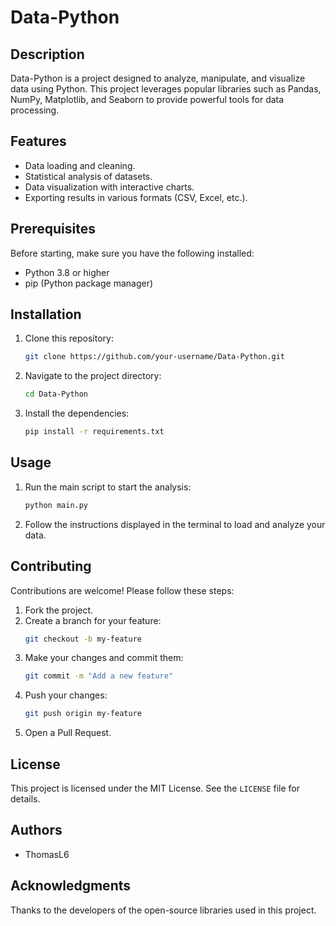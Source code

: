 # Data-Python

## Description
Data-Python is a project designed to analyze, manipulate, and visualize data using Python. This project leverages popular libraries such as Pandas, NumPy, Matplotlib, and Seaborn to provide powerful tools for data processing.

## Features
- Data loading and cleaning.
- Statistical analysis of datasets.
- Data visualization with interactive charts.
- Exporting results in various formats (CSV, Excel, etc.).

## Prerequisites
Before starting, make sure you have the following installed:
- Python 3.8 or higher
- pip (Python package manager)

## Installation
1. Clone this repository:
   ```bash
   git clone https://github.com/your-username/Data-Python.git
   ```
2. Navigate to the project directory:
   ```bash
   cd Data-Python
   ```
3. Install the dependencies:
   ```bash
   pip install -r requirements.txt
   ```

## Usage
1. Run the main script to start the analysis:
   ```bash
   python main.py
   ```
2. Follow the instructions displayed in the terminal to load and analyze your data.

## Contributing
Contributions are welcome! Please follow these steps:
1. Fork the project.
2. Create a branch for your feature:
   ```bash
   git checkout -b my-feature
   ```
3. Make your changes and commit them:
   ```bash
   git commit -m "Add a new feature"
   ```
4. Push your changes:
   ```bash
   git push origin my-feature
   ```
5. Open a Pull Request.

## License
This project is licensed under the MIT License. See the `LICENSE` file for details.

## Authors
- ThomasL6

## Acknowledgments
Thanks to the developers of the open-source libraries used in this project.